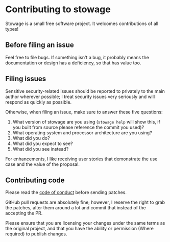 # Contributing to stowage

Stowage is a small free software project. It welcomes contributions of all types!

## Before filing an issue

Feel free to file bugs. If something isn't a bug, it probably means the documentation or design has a deficiency, so that has value too. 

## Filing issues

Sensitive security-related issues should be reported to privately to the main author wherever possible; I treat security issues very seriously and will respond as quickly as possible.

Otherwise, when filing an issue, make sure to answer these five questions:

1. What version of stowage are you using (`stowage help` will show this, if you built from
   source please reference the commit you used)?
2. What operating system and processor architecture are you using?
3. What did you do?
4. What did you expect to see?
5. What did you see instead?

For enhancements, I like receiving user stories that demonstrate the use case and the value of the proposal.

## Contributing code

Please read the [code of conduct](CODE_OF_CONDUCT.md) before sending patches.

GitHub pull requests are absolutely fine; however, I reserve the right to grab the patches, alter them around a lot and commit that instead of the accepting the PR.

Please ensure that you are licensing your changes under the same terms as the original project, and that you have the ability or permission (Where required) to publish changes.
